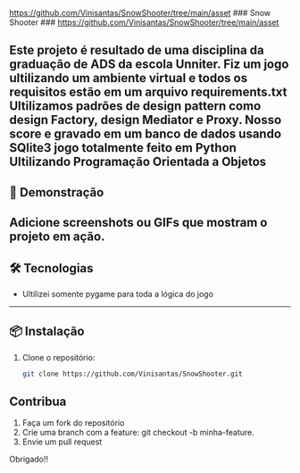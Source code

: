 https://github.com/Vinisantas/SnowShooter/tree/main/asset ### Snow Shooter ### https://github.com/Vinisantas/SnowShooter/tree/main/asset

Este projeto é resultado de uma disciplina da graduação de ADS da escola Unniter.
Fiz um jogo ultilizando um ambiente virtual e todos os requisitos estão em um arquivo requirements.txt
Ultilizamos padrões de design pattern como design Factory, design Mediator e Proxy.
Nosso score e gravado em um banco de dados usando SQlite3
jogo totalmente feito em Python 
Ultilizando Programação Orientada a Objetos
---

## 📸 Demonstração
Adicione screenshots ou GIFs que mostram o projeto em ação.
---

## 🛠️ Tecnologias
- Ultilizei somente pygame para toda a lógica do jogo
---

## 📦 Instalação
1. Clone o repositório:
   ```bash
   git clone https://github.com/Vinisantas/SnowShooter.git

## Contribua
1. Faça um fork do repositório
2. Crie uma branch com a feature: git checkout -b minha-feature.
3. Envie um pull request

Obrigado!!